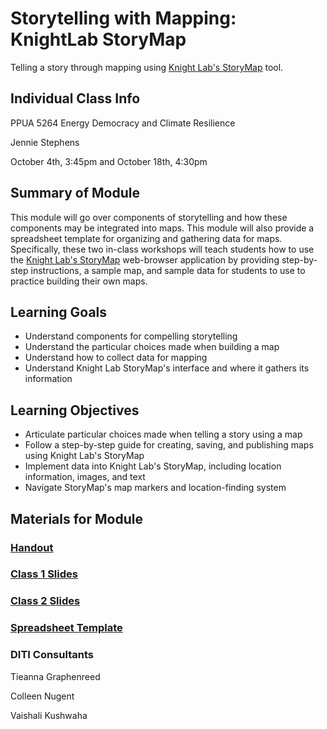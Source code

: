 <h1>Storytelling with Mapping: KnightLab StoryMap</h1>

Telling a story through mapping using [Knight Lab's StoryMap](https://storymap.knightlab.com/) tool.

<h2>Individual Class Info</h2>

PPUA 5264 Energy Democracy and Climate Resilience

Jennie Stephens


October 4th, 3:45pm and October 18th, 4:30pm 

<h2>Summary of Module</h2>

This module will go over components of storytelling and how these components may be integrated into maps. This module will also provide a spreadsheet template for organizing and gathering data for maps. Specifically, these two in-class workshops will teach students how to use the [Knight Lab's StoryMap](https://storymap.knightlab.com/) web-browser application by providing step-by-step instructions, a sample map, and sample data for students to use to practice building their own maps.

<h2>Learning Goals</h2>

* Understand components for compelling storytelling
* Understand the particular choices made when building a map
* Understand how to collect data for mapping
* Understand Knight Lab StoryMap's interface and where it gathers its information

<h2>Learning Objectives</h2>

* Articulate particular choices made when telling a story using a map
* Follow a step-by-step guide for creating, saving, and publishing maps using Knight Lab's StoryMap
* Implement data into Knight Lab's StoryMap, including location information, images, and text
* Navigate StoryMap's map markers and location-finding system

<h2>Materials for Module</h2>

### [Handout](https://github.com/NULabNortheastern/digitalassignmentshowcase/blob/master/mapping/fa21-stephens-ppua5264-storymap/Stephens_Handout.pdf)

### [Class 1 Slides](https://github.com/NULabNortheastern/digitalassignmentshowcase/blob/master/mapping/fa21-stephens-ppua5264-storymap/Stephens_Slides_Class1.pdf)

### [Class 2 Slides](https://github.com/NULabNortheastern/digitalassignmentshowcase/blob/master/mapping/energy_democracy-fall2021-stephens/Slides_Class2.pdf)

### [Spreadsheet Template](https://github.com/NULabNortheastern/digitalassignmentshowcase/blob/master/mapping/fa21-stephens-ppua5264-storymap/Slides_Class2.pdf)

<h3>DITI Consultants</h3>

Tieanna Graphenreed

Colleen Nugent

Vaishali Kushwaha
